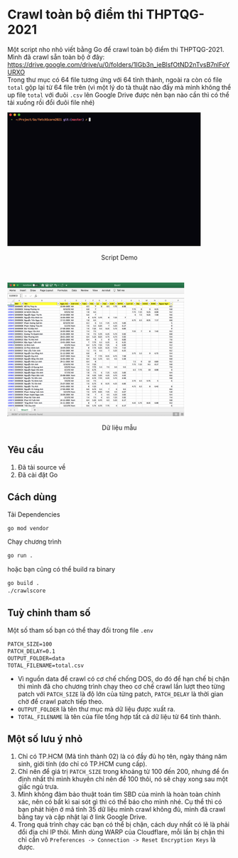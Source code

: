 # Crawl toàn bộ điểm thi THPTQG-2021
Một script nho nhỏ viết bằng Go để crawl toàn bộ điểm thi THPTQG-2021. Mình đã crawl sẵn toàn bộ ở đây:<br>
https://drive.google.com/drive/u/0/folders/1IGb3n_ieBlsfOtND2nTvsB7nlFoYURXO<br>
Trong thư mục có 64 file tương ứng với 64 tỉnh thành, ngoài ra còn có file `total` gộp lại từ 64 file trên (vì một lý do tà thuật nào đấy mà mình không thể up file `total` với đuôi `.csv` lên Google Drive được nên bạn nào cần thì có thể tải xuống rồi đổi đuôi file nhé)

<img src="https://raw.githubusercontent.com/balldk/crawlscore-thptqg-2021/master/screenshots/demo.gif" style="height:300px">
<p align="center">Script Demo</p>
<br><br>
<img src="https://raw.githubusercontent.com/balldk/crawlscore-thptqg-2021/master/screenshots/sample.png" style="height:300px">
<p align="center">Dữ liệu mẫu</p>

## Yêu cầu
1. Đã tải source về
2. Đã cài đặt Go

## Cách dùng
Tải Dependencies
```bash
go mod vendor
```
Chạy chương trình
```bash
go run .
```
hoặc bạn cũng có thể build ra binary
```bash
go build .
./crawlscore
```

## Tuỳ chỉnh tham số
Một số tham số bạn có thể thay đổi trong file `.env`
```env
PATCH_SIZE=100
PATCH_DELAY=0.1
OUTPUT_FOLDER=data
TOTAL_FILENAME=total.csv
```
- Vì nguồn data để crawl có cơ chế chống DOS, do đó để hạn chế bị chặn thì mình đã cho chương trình chạy theo cơ chế crawl lần lượt theo từng patch với `PATCH_SIZE` là độ lớn của từng patch, `PATCH_DELAY` là thời gian chờ để crawl patch tiếp theo.
- `OUTPUT_FOLDER` là tên thư mục mà dữ liệu được xuất ra.
- `TOTAL_FILENAME` là tên của file tổng hợp tất cả dữ liệu từ 64 tỉnh thành.

## Một số lưu ý nhỏ
1. Chỉ có TP.HCM (Mã tỉnh thành 02) là có đầy đủ họ tên, ngày tháng năm sinh, giới tính (do chỉ có TP.HCM cung cấp).
2. Chỉ nên để giá trị `PATCH_SIZE` trong khoảng từ 100 đến 200, nhưng để ổn định nhất thì mình khuyên chỉ nên để 100 thôi, nó sẽ chạy xong sau một giấc ngủ trưa.
3. Mình không đảm bảo thuật toán tìm SBD của mình là hoàn toàn chính xác, nên có bất kì sai sót gì thì có thể báo cho mình nhé. Cụ thể thì có bạn phát hiện ở mã tỉnh 35 dữ liệu mình crawl không đủ, mình đã crawl bằng tay và cập nhật lại ở link Google Drive.
4. Trong quá trình chạy các bạn có thể bị chặn, cách duy nhất có lẽ là phải đổi địa chỉ IP thôi. Mình dùng WARP của Cloudflare, mỗi lần bị chặn thì chỉ cần vô `Preferences -> Connection -> Reset Encryption Keys` là được.